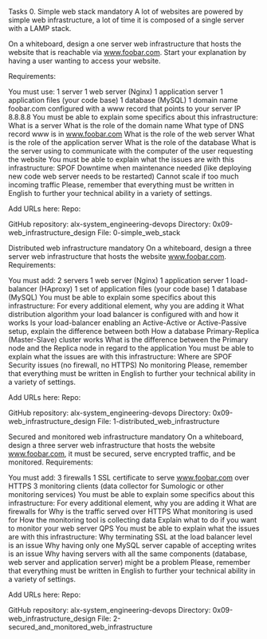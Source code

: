 
Tasks 0. Simple web stack mandatory A lot of websites are powered by simple web infrastructure, a lot of time it is composed of a single server with a LAMP stack.

On a whiteboard, design a one server web infrastructure that hosts the website that is reachable via www.foobar.com. Start your explanation by having a user wanting to access your website.

Requirements:

You must use: 1 server 1 web server (Nginx) 1 application server 1 application files (your code base) 1 database (MySQL) 1 domain name foobar.com configured with a www record that points to your server IP 8.8.8.8 You must be able to explain some specifics about this infrastructure: What is a server What is the role of the domain name What type of DNS record www is in www.foobar.com What is the role of the web server What is the role of the application server What is the role of the database What is the server using to communicate with the computer of the user requesting the website You must be able to explain what the issues are with this infrastructure: SPOF Downtime when maintenance needed (like deploying new code web server needs to be restarted) Cannot scale if too much incoming traffic Please, remember that everything must be written in English to further your technical ability in a variety of settings.

Add URLs here: Repo:

GitHub repository: alx-system_engineering-devops Directory: 0x09-web_infrastructure_design File: 0-simple_web_stack

Distributed web infrastructure mandatory On a whiteboard, design a three server web infrastructure that hosts the website www.foobar.com.
Requirements:

You must add: 2 servers 1 web server (Nginx) 1 application server 1 load-balancer (HAproxy) 1 set of application files (your code base) 1 database (MySQL) You must be able to explain some specifics about this infrastructure: For every additional element, why you are adding it What distribution algorithm your load balancer is configured with and how it works Is your load-balancer enabling an Active-Active or Active-Passive setup, explain the difference between both How a database Primary-Replica (Master-Slave) cluster works What is the difference between the Primary node and the Replica node in regard to the application You must be able to explain what the issues are with this infrastructure: Where are SPOF Security issues (no firewall, no HTTPS) No monitoring Please, remember that everything must be written in English to further your technical ability in a variety of settings.

Add URLs here: Repo:

GitHub repository: alx-system_engineering-devops Directory: 0x09-web_infrastructure_design File: 1-distributed_web_infrastructure

Secured and monitored web infrastructure mandatory On a whiteboard, design a three server web infrastructure that hosts the website www.foobar.com, it must be secured, serve encrypted traffic, and be monitored.
Requirements:

You must add: 3 firewalls 1 SSL certificate to serve www.foobar.com over HTTPS 3 monitoring clients (data collector for Sumologic or other monitoring services) You must be able to explain some specifics about this infrastructure: For every additional element, why you are adding it What are firewalls for Why is the traffic served over HTTPS What monitoring is used for How the monitoring tool is collecting data Explain what to do if you want to monitor your web server QPS You must be able to explain what the issues are with this infrastructure: Why terminating SSL at the load balancer level is an issue Why having only one MySQL server capable of accepting writes is an issue Why having servers with all the same components (database, web server and application server) might be a problem Please, remember that everything must be written in English to further your technical ability in a variety of settings.

Add URLs here: Repo:

GitHub repository: alx-system_engineering-devops Directory: 0x09-web_infrastructure_design File: 2-secured_and_monitored_web_infrastructure
